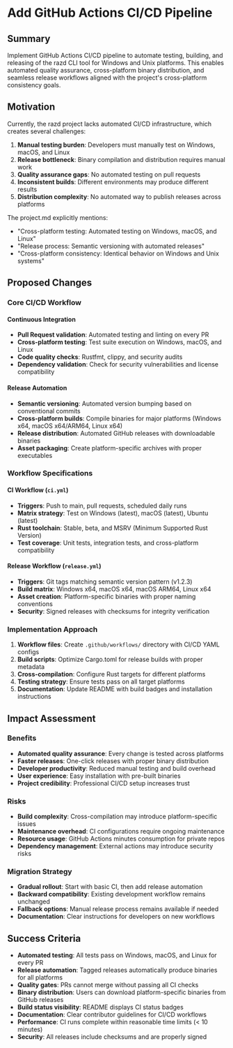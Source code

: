 # Add GitHub Actions CI/CD Pipeline

## Summary

Implement GitHub Actions CI/CD pipeline to automate testing, building, and releasing of the razd CLI tool for Windows and Unix platforms. This enables automated quality assurance, cross-platform binary distribution, and seamless release workflows aligned with the project's cross-platform consistency goals.

## Motivation

Currently, the razd project lacks automated CI/CD infrastructure, which creates several challenges:

1. **Manual testing burden**: Developers must manually test on Windows, macOS, and Linux
2. **Release bottleneck**: Binary compilation and distribution requires manual work
3. **Quality assurance gaps**: No automated testing on pull requests
4. **Inconsistent builds**: Different environments may produce different results
5. **Distribution complexity**: No automated way to publish releases across platforms

The project.md explicitly mentions:
- "Cross-platform testing: Automated testing on Windows, macOS, and Linux"
- "Release process: Semantic versioning with automated releases"
- "Cross-platform consistency: Identical behavior on Windows and Unix systems"

## Proposed Changes

### Core CI/CD Workflow

#### Continuous Integration
- **Pull Request validation**: Automated testing and linting on every PR
- **Cross-platform testing**: Test suite execution on Windows, macOS, and Linux
- **Code quality checks**: Rustfmt, clippy, and security audits
- **Dependency validation**: Check for security vulnerabilities and license compatibility

#### Release Automation
- **Semantic versioning**: Automated version bumping based on conventional commits
- **Cross-platform builds**: Compile binaries for major platforms (Windows x64, macOS x64/ARM64, Linux x64)
- **Release distribution**: Automated GitHub releases with downloadable binaries
- **Asset packaging**: Create platform-specific archives with proper executables

### Workflow Specifications

#### CI Workflow (`ci.yml`)
- **Triggers**: Push to main, pull requests, scheduled daily runs
- **Matrix strategy**: Test on Windows (latest), macOS (latest), Ubuntu (latest)
- **Rust toolchain**: Stable, beta, and MSRV (Minimum Supported Rust Version)
- **Test coverage**: Unit tests, integration tests, and cross-platform compatibility

#### Release Workflow (`release.yml`) 
- **Triggers**: Git tags matching semantic version pattern (v1.2.3)
- **Build matrix**: Windows x64, macOS x64, macOS ARM64, Linux x64
- **Asset creation**: Platform-specific binaries with proper naming conventions
- **Security**: Signed releases with checksums for integrity verification

### Implementation Approach

1. **Workflow files**: Create `.github/workflows/` directory with CI/CD YAML configs
2. **Build scripts**: Optimize Cargo.toml for release builds with proper metadata
3. **Cross-compilation**: Configure Rust targets for different platforms
4. **Testing strategy**: Ensure tests pass on all target platforms
5. **Documentation**: Update README with build badges and installation instructions

## Impact Assessment

### Benefits
- **Automated quality assurance**: Every change is tested across platforms
- **Faster releases**: One-click releases with proper binary distribution
- **Developer productivity**: Reduced manual testing and build overhead
- **User experience**: Easy installation with pre-built binaries
- **Project credibility**: Professional CI/CD setup increases trust

### Risks
- **Build complexity**: Cross-compilation may introduce platform-specific issues
- **Maintenance overhead**: CI configurations require ongoing maintenance
- **Resource usage**: GitHub Actions minutes consumption for private repos
- **Dependency management**: External actions may introduce security risks

### Migration Strategy
- **Gradual rollout**: Start with basic CI, then add release automation  
- **Backward compatibility**: Existing development workflow remains unchanged
- **Fallback options**: Manual release process remains available if needed
- **Documentation**: Clear instructions for developers on new workflows

## Success Criteria

- **Automated testing**: All tests pass on Windows, macOS, and Linux for every PR
- **Release automation**: Tagged releases automatically produce binaries for all platforms
- **Quality gates**: PRs cannot merge without passing all CI checks
- **Binary distribution**: Users can download platform-specific binaries from GitHub releases
- **Build status visibility**: README displays CI status badges
- **Documentation**: Clear contributor guidelines for CI/CD workflows
- **Performance**: CI runs complete within reasonable time limits (< 10 minutes)
- **Security**: All releases include checksums and are properly signed